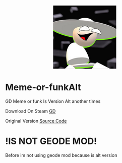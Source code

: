 <p align="center">
  <img src="pack.png" alt="Opposition" width=200 />
</p>

# Meme-or-funkAlt

GD Meme or funk Is Version Alt another times

Download On Steam [GD](https://store.steampowered.com/app/322170/Geometry_Dash/)

Original Version [Source Code](https://github.com/OppositionStridentCrisis/Meme-or-funk)

# !IS NOT GEODE MOD!
Before im not using geode mod because is alt version
